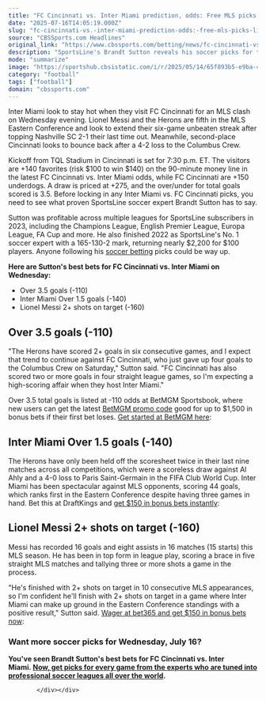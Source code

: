 ```yaml
---
title: "FC Cincinnati vs. Inter Miami prediction, odds: Free MLS picks, Lionel Messi bets from soccer expert"
date: "2025-07-16T14:05:19.000Z"
slug: "fc-cincinnati-vs.-inter-miami-prediction-odds:-free-mls-picks-lionel-messi-bets-from-soccer-expert"
source: "CBSSports.com Headlines"
original_link: "https://www.cbssports.com/betting/news/fc-cincinnati-vs-inter-miami-prediction-odds-free-mls-picks-lionel-messi-bets-from-soccer-expert/"
description: "SportsLine's Brandt Sutton reveals his soccer picks for the MLS match featuring FC Cincinnati vs. Lionel Messi and Inter Miami"
mode: "summarize"
image: "https://sportshub.cbsistatic.com/i/r/2025/05/14/65f893b5-e9ba-44a3-a976-7aa8a63eab41/thumbnail/1200x675/2902c2795091ba53b8e198047adbce07/lionel-messi-inter-miami-imagn.jpg"
category: "football"
tags: ["football"]
domain: "cbssports.com"
---
```

<div id="readability-page-1" class="page"><div>
        
        
        
                
        
<p>Inter Miami look to stay hot when they visit FC Cincinnati for an MLS clash on Wednesday evening. Lionel Messi and the Herons are fifth in the MLS Eastern Conference and look to extend their six-game unbeaten streak after topping Nashville SC 2-1 their last time out. Meanwhile, second-place Cincinnati looks to bounce back after a 4-2 loss to the Columbus Crew.</p><p>Kickoff from TQL Stadium in Cincinnati is set for 7:30 p.m. ET. The visitors are +140 favorites (risk $100 to win $140) on the 90-minute money line in the latest FC Cincinnati vs. Inter Miami odds, while FC Cincinnati are +150 underdogs. A draw is priced at +275, and the over/under for total goals scored is 3.5. Before locking in any Inter Miami vs. FC Cincinnati picks, you need to see what proven SportsLine soccer expert Brandt Sutton has to say.</p><p>Sutton was profitable across multiple leagues for SportsLine subscribers in 2023, including the Champions League, English Premier League, Europa League, FA Cup and more. He also finished 2022 as SportsLine's No. 1 soccer expert with a 165-130-2 mark, returning nearly $2,200 for $100 players. Anyone following his <span><a href="https://www.cbssports.com/betting/news/soccer/" target="_blank">soccer betting</a></span> picks could be way up.&nbsp;</p><p><strong>Here are Sutton's best bets for FC Cincinnati vs. Inter Miami on Wednesday:</strong></p><ul><li>Over 3.5 goals (-110)</li><li>Inter Miami Over 1.5 goals (-140)</li><li>Lionel Messi 2+ shots on target (-160)</li></ul><h2>Over 3.5 goals (-110)</h2><div><p>"The Herons have scored 2+ goals in six consecutive games, and I expect that trend to continue against FC Cincinnati, who just gave up four goals to the Columbus Crew on Saturday," Sutton said. "FC Cincinnati has also scored two or more goals in four straight league games, so I'm expecting a high-scoring affair when they host Inter Miami." </p><p> Over 3.5 total goals is listed at -110 odds at BetMGM Sportsbook, where new users can get the latest <span><a href="https://www.cbssports.com/betting/news/betmgm-promo-code/" target="_blank">BetMGM promo code</a></span> good for up to $1,500 in bonus bets if their first bet loses.&nbsp;<a href="https://slc.cbssports.com/clickout/visitDirectLink?st=cbs&amp;op=betmgm&amp;type=sport&amp;d=https://mediaserver.betmgmpartners.com/renderBanner.do?zoneId=1713683&amp;tdpeh=%7BsessionId%7D&amp;clickoutElement=cbssports-single-prism&amp;pt=cbssports-single-prism&amp;sid=a230b046-ddfa-4255-bc6c-6309df349811--e239" target="_blank">Get started at BetMGM here</a>:</p></div><h2>Inter Miami Over 1.5 goals (-140)</h2><p>The Herons have only been held off the scoresheet twice in their last nine matches across all competitions, which were a scoreless draw against Al Ahly and a 4-0 loss to Paris Saint-Germain in the FIFA Club World Cup. Inter Miami has been spectacular against MLS opponents, scoring 44 goals, which ranks first in the Eastern Conference despite having three games in hand. Bet this at DraftKings and&nbsp;<a href="https://slc.cbssports.com/clickout/visitDirectLink?st=cbs&amp;op=draftkings&amp;type=sport&amp;d=https%3A%2F%2Fsportsbook.draftkings.com%2Fgateway%3Fs%3D935446377%26wpcid%3D399151%26wpsrc%3D3100%26wpcn%3D119%26wpscn%3DCBS%26wpcrn%3DSports%26wpscid%3Dxx%26wpcrid%3Dxx%26pt_sessionId%3D%7BsessionId%7D&amp;clickoutElement=cbssports-single-prism&amp;pt=cbssports-single-prism&amp;sid=57fd92eb-b48c-4327-8bcc-92c140748261--92a1" target="_blank">get $150 in bonus bets instantly</a>:</p><h2>Lionel Messi 2+ shots on target (-160)</h2><div><p>Messi has recorded 16 goals and eight assists in 16 matches (15 starts) this MLS season. He has been in top form in league play, scoring a brace in five straight MLS matches and tallying three or more shots a game in the process. </p><p> "He's finished with 2+ shots on target in 10 consecutive MLS appearances, so I'm confident he'll finish with 2+ shots on target in a game where Inter Miami can make up ground in the Eastern Conference standings with a positive result," Sutton said.&nbsp;<a href="https://slc.cbssports.com/clickout/visitDirectLink?st=cbs&amp;op=bet365&amp;type=sport&amp;d=https%3A%2F%2Fwww.bet365.com%2Fhub%2Faff%2Fapp-hero-banner-1%3Faffiliate%3D365_03354659&amp;clickoutElement=cbssports-single-prism&amp;pt=cbssports-single-prism&amp;sid=079bd50a-a559-45f6-99e7-40b00ad32923--2221" target="_blank">Wager at bet365 and get $150 in bonus bets now</a>:</p></div><h3>Want more soccer picks for Wednesday, July 16?</h3><p><strong>You've seen Brandt Sutton's best bets for FC Cincinnati vs. Inter Miami.&nbsp;<a href="https://www.sportsline.com/soccer/articles/#ttag=07142025_agg_cbssports_picks_soccer_mls_Sutton_CincinnatiInterMiamiMLSFree" target="_blank">Now, get picks for every game from the experts who are tuned into professional soccer leagues all over the world</a>.&nbsp;</strong></p>


        
            </div></div>